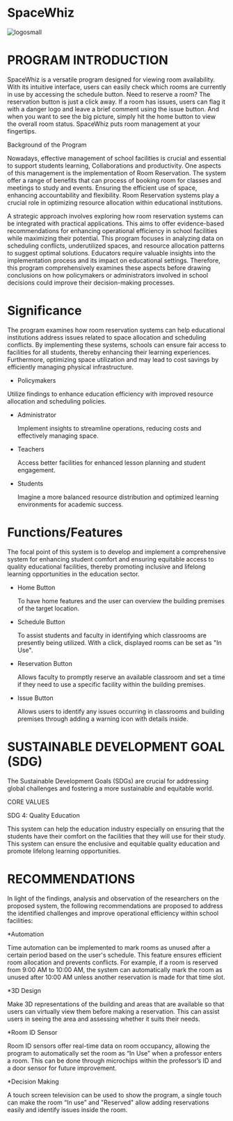 # SpaceWhiz

![logosmall](https://github.com/k33ptoo/KControls/assets/119305189/c9497d9c-d6f7-4dc8-823b-080bda06c52a)

# PROGRAM INTRODUCTION

SpaceWhiz is a versatile program designed for viewing room availability. With its intuitive interface, users can easily check which rooms are currently in use by accessing the schedule button. Need to reserve a room? The reservation button is just a click away. If a room has issues, users can flag it with a danger logo and leave a brief comment using the issue button. And when you want to see the big picture, simply hit the home button to view the overall room status. SpaceWhiz puts room management at your fingertips.

Background of the Program

Nowadays, effective management of school facilities is crucial and essential to support students learning, Collaborations and productivity. One aspects of this management is the implementation of Room Reservation. The system offer a range of benefits that can process of booking room for classes and meetings to study and events. Ensuring the efficient use of space, enhancing accountability and flexibility. Room Reservation systems play a crucial role in optimizing resource allocation within educational institutions. 

A strategic approach involves exploring how room reservation systems can be integrated with practical applications. This aims to offer evidence-based recommendations for enhancing operational efficiency in school facilities while maximizing their potential. This program focuses in analyzing data on scheduling conflicts, underutilized spaces, and resource allocation patterns to suggest optimal solutions. Educators require valuable insights into the implementation process and its impact on educational settings. Therefore, this program comprehensively examines these aspects before drawing conclusions on how policymakers or administrators involved in school decisions could improve their decision-making processes.

# Significance 

The program examines how room reservation systems can help educational institutions address issues related to space allocation and scheduling conflicts. By implementing these systems, schools can ensure fair access to facilities for all students, thereby enhancing their learning experiences. Furthermore, optimizing space utilization and may lead to cost savings by efficiently managing physical infrastructure.

* Policymakers

Utilize findings to enhance education efficiency with improved resource allocation and scheduling policies.

* Administrator

    Implement insights to streamline operations, reducing costs and effectively managing space.

* Teachers

    Access better facilities for enhanced lesson planning and student engagement.

* Students

    Imagine a more balanced resource distribution and optimized learning environments for academic success.
    
# Functions/Features

The focal point of this system is to develop and implement a comprehensive system for enhancing student comfort and ensuring equitable access to quality educational facilities, thereby promoting inclusive and lifelong learning opportunities in the education sector.

* Home Button

    To have home features and the user can overview the building premises of the target location.

* Schedule Button

    To assist students and faculty in identifying which classrooms are presently being utilized. With a click, displayed rooms can be set as "In Use".

* Reservation Button

    Allows faculty to promptly reserve an available classroom and set a time if they need to use a specific facility within the building premises.

* Issue Button

   Allows users to identify any issues occurring in classrooms and building premises through adding a warning icon with details inside.

# SUSTAINABLE DEVELOPMENT GOAL (SDG)

The Sustainable Development Goals (SDGs) are crucial for addressing global challenges and fostering a more sustainable and equitable world. 

CORE VALUES

SDG 4: Quality Education

   This system can help the education industry especially on ensuring that the students have their comfort on the facilities that they will use for their study. This system can ensure the enclusive and equitable quality education and promote lifelong learning opportunities.   

# RECOMMENDATIONS

In light of the findings, analysis and observation of the researchers on the proposed system, the following recommendations are proposed to address the identified challenges and improve operational efficiency within school facilities: 

*Automation

Time automation can be implemented to mark rooms as unused after a certain period based on the user's schedule. This feature ensures efficient room allocation and prevents conflicts. For example, if a room is reserved from 9:00 AM to 10:00 AM, the system can automatically mark the room as unused after 10:00 AM unless another reservation is made for that time slot.

*3D Design 

Make 3D representations of the building and areas that are available so that users can virtually view them before making a reservation. This can assist users in seeing the area and assessing whether it suits their needs. 

*Room ID Sensor

Room ID sensors offer real-time data on room occupancy,  allowing the program to automatically set the room as “In Use” when a professor enters a room. This can be done through microchips within the professor’s ID and a door sensor for future improvement. 

*Decision Making

A touch screen television can be used to show the program, a single touch can make the room “In use” and "Reserved" allow adding reservations easily and identify issues inside the room.

